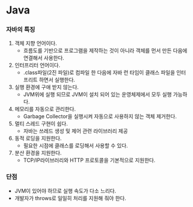 # Java

### 자바의 특징

1. 객체 지향 언어이다.
   - 흐름도를 기반으로 프로그램을 제작하는 것이 아니라 객체를 먼서 만든 다음에 연결해서 사용한다.
2. 인터프리터 언어이다.
   - .class파일(2진 파일)로 컴파일 한 다음에 자바 런 타임이 클래스 파일을 인터 프리트 하면서 실행한다.
3. 실행 환경에 구애 받지 않는다.
   - JVM위에 실행 되므로 JVM이 설치 되어 있는 운영체제에서 모두 실행 가능하다.
4. 메모리를 자동으로 관리한다.
   - Garbage Collector을 실행시켜 자동으로 사용하지 않는 객체 제거한다.
5. 멀티 스레드 구현이 쉽다.
   - 자바는 쓰레드 생성 및 제어 관련 라이브러리 제공
6. 동적 로딩을 지원한다.
   - 필요한 시점에 클래스를 로딩해서 사용할 수 있다.
7. 분산 환경을 지원한다.
   - TCP/IP라이브러리와 HTTP 프로토콜을 기본적으로 지원한다.



### 단점

- JVM이 있어야 하므로 실행 속도가 다소 느리다.
- 개발자가 throws로 일일히 처리를 지원해 줘야 한다.